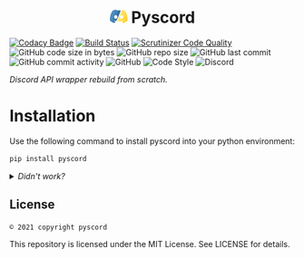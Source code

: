 <center>
    <h1><img src="img/icon.png" height="24px" alt="Pyscord Logo"> Pyscord</h1>
</center>

<!-- 
![PyPI - Downloads](https://img.shields.io/pypi/dm/pyscord)
[![PyPI - Downloads](https://img.shields.io/badge/dynamic/json?label=downloads&query=%24.total_downloads&url=https%3A%2F%2Fapi.pepy.tech%2Fapi%2Fprojects%2Fpyscord)](https://pypi.org/project/pyscord)
![PyPI](https://img.shields.io/pypi/v/pyscord)
![PyPI - Format](https://img.shields.io/pypi/format/pyscord)
![PyPI - Python Version](https://img.shields.io/pypi/pyversions/pyscord)
-->

[![Codacy Badge](https://api.codacy.com/project/badge/Grade/da3fa4b7d6b74daba89e12d5d12d64d3)](https://app.codacy.com/gh/Pyscord/Pyscord?utm_source=github.com&utm_medium=referral&utm_content=Pyscord/Pyscord&utm_campaign=Badge_Grade_Settings)
[![Build Status](https://scrutinizer-ci.com/g/Pyscord/Pyscord/badges/build.png?b=main)](https://scrutinizer-ci.com/g/Pyscord/Pyscord/build-status/main)
[![Scrutinizer Code Quality](https://scrutinizer-ci.com/g/Pyscord/Pyscord/badges/quality-score.png?b=main)](https://scrutinizer-ci.com/g/Pyscord/Pyscord/?branch=main)
![GitHub code size in bytes](https://img.shields.io/github/languages/code-size/pyscord/pyscord)
![GitHub repo size](https://img.shields.io/github/repo-size/pyscord/pyscord)
![GitHub last commit](https://img.shields.io/github/last-commit/pyscord/pyscord)
![GitHub commit activity](https://img.shields.io/github/commit-activity/m/pyscord/pyscord)
![GitHub](https://img.shields.io/github/license/pyscord/pyscord)
![Code Style](https://img.shields.io/badge/code%20style-pep8-green)
![Discord](https://img.shields.io/discord/881531065859190804)

*Discord API wrapper rebuild from scratch.*


# Installation

Use the following command to install pyscord into your python environment:

```bash
pip install pyscord
```

<details>
	<summary>
		<i>Didn't work?</i>
	</summary>

Depending on your python installation, you might need to use one of the following.

*pip isn't in the path but python is*
```sh
python -m pip install pyscord
```

*Unix system can use pip3/python3 command*
```sh
python3 -m pip install pyscord
```

```sh
pip3 install pyscord
```

*python isn't in the path*
```sh
path/to/python.exe -m pip install pyscord
```

*Using multiple python versions*
```sh
py -m pip install pyscord
```
</details>


## License

`© 2021 copyright pyscord`

This repository is licensed under the MIT License.
See LICENSE for details.
